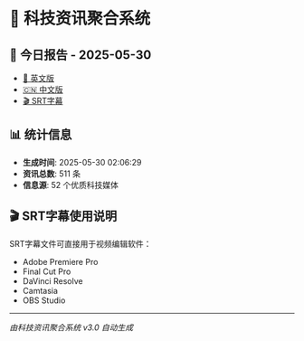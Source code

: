 # 📰 科技资讯聚合系统

## 🔗 今日报告 - 2025-05-30

- [📄 英文版](output/tech_news_english_2025-05-30.md)
- [🇨🇳 中文版](output/tech_news_chinese_2025-05-30.md)
- [🎬 SRT字幕](output/tech_news_subtitles_2025-05-30.srt)

## 📊 统计信息

- **生成时间**: 2025-05-30 02:06:29
- **资讯总数**: 511 条
- **信息源**: 52 个优质科技媒体

## 🎬 SRT字幕使用说明

SRT字幕文件可直接用于视频编辑软件：
- Adobe Premiere Pro
- Final Cut Pro
- DaVinci Resolve
- Camtasia
- OBS Studio

---
*由科技资讯聚合系统 v3.0 自动生成*
